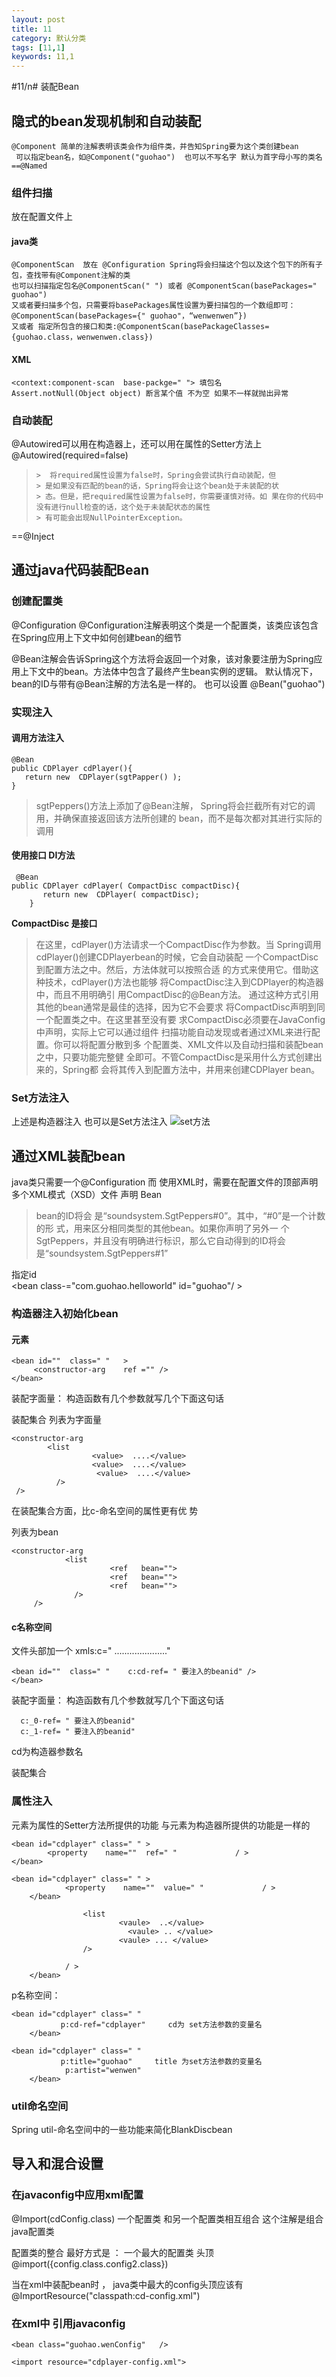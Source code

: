 ```yaml
---
layout: post
title: 11
category: 默认分类
tags: [11,1]
keywords: 11,1
---
```


#11/n# 装配Bean
##  隐式的bean发现机制和自动装配

    @Component 简单的注解表明该类会作为组件类，并告知Spring要为这个类创建bean
     可以指定bean名，如@Component("guohao")  也可以不写名字 默认为首字母小写的类名
    ==@Named

### 组件扫描
放在配置文件上
#### java类  

    @ComponentScan  放在 @Configuration Spring将会扫描这个包以及这个包下的所有子包，查找带有@Component注解的类
    也可以扫描指定包名@ComponentScan(" ") 或者 @ComponentScan(basePackages=" guohao")
    又或者要扫描多个包，只需要将basePackages属性设置为要扫描包的一个数组即可：@ComponentScan(basePackages={" guohao"，“wenwenwen”})
    又或者 指定所包含的接口和类:@ComponentScan(basePackageClasses={guohao.class，wenwenwen.class})


#### XML 

    <context:component-scan  base-packge=" "> 填包名 
    Assert.notNull(Object object) 断言某个值 不为空 如果不一样就抛出异常

### 自动装配
@Autowired可以用在构造器上，还可以用在属性的Setter方法上  
@Autowired(required=false) 

>     >  将required属性设置为false时，Spring会尝试执行自动装配，但
>     > 是如果没有匹配的bean的话，Spring将会让这个bean处于未装配的状
>     > 态。但是，把required属性设置为false时，你需要谨慎对待。如 果在你的代码中没有进行null检查的话，这个处于未装配状态的属性
>     > 有可能会出现NullPointerException。
==@Inject

## 通过java代码装配Bean
### 创建配置类
 @Configuration  @Configuration注解表明这个类是一个配置类，该类应该包含在Spring应用上下文中如何创建bean的细节

@Bean注解会告诉Spring这个方法将会返回一个对象，该对象要注册为Spring应用上下文中的bean。方法体中包含了最终产生bean实例的逻辑。
默认情况下，bean的ID与带有@Bean注解的方法名是一样的。 
也可以设置   @Bean("guohao")

### 实现注入
#### 调用方法注入

    @Bean 
    public CDPlayer cdPlayer(){
       return new  CDPlayer(sgtPapper() );
    }

> sgtPeppers()方法上添加了@Bean注解， Spring将会拦截所有对它的调用，并确保直接返回该方法所创建的
> bean，而不是每次都对其进行实际的调用

#### 使用接口 DI方法

     @Bean
    public CDPlayer cdPlayer( CompactDisc compactDisc){
           return new  CDPlayer( compactDisc);
        }
**CompactDisc 是接口** 

> 在这里，cdPlayer()方法请求一个CompactDisc作为参数。当
> Spring调用cdPlayer()创建CDPlayerbean的时候，它会自动装配
> 一个CompactDisc到配置方法之中。然后，方法体就可以按照合适 的方式来使用它。借助这种技术，cdPlayer()方法也能够
> 将CompactDisc注入到CDPlayer的构造器中，而且不用明确引 用CompactDisc的@Bean方法。
> 通过这种方式引用其他的bean通常是最佳的选择，因为它不会要求 将CompactDisc声明到同一个配置类之中。在这里甚至没有要
> 求CompactDisc必须要在JavaConfig中声明，实际上它可以通过组件
> 扫描功能自动发现或者通过XML来进行配置。你可以将配置分散到多 个配置类、XML文件以及自动扫描和装配bean之中，只要功能完整健
> 全即可。不管CompactDisc是采用什么方式创建出来的，Spring都 会将其传入到配置方法中，并用来创建CDPlayer bean。

### Set方法注入
上述是构造器注入  也可以是Set方法注入
![set方法][1]

## 通过XML装配bean
java类只需要一个@Configuration  而 使用XML时，需要在配置文件的顶部声明多个XML模式（XSD）文件
声明 Bean   <bean  class-="com.guohao.helloworld"/> 

> bean的ID将会 是“soundsystem.SgtPeppers#0”。其中，“#0”是一个计数的形
> 式，用来区分相同类型的其他bean。如果你声明了另外一 个SgtPeppers，并且没有明确进行标识，那么它自动得到的ID将会
> 是“soundsystem.SgtPeppers#1”

指定id  
<bean  class-="com.guohao.helloworld" id="guohao"/ >

###  构造器注入初始化bean
#### <constructor-arg   /> 元素

    <bean id=""  class=" "   >
         <constructor-arg    ref ="" />
    </bean>

装配字面量：
构造函数有几个参数就写几个下面这句话
   <constructor-arg    value="" />

装配集合 
 列表为字面量

    <constructor-arg  
            <list
                      <value>  ....</value>
                      <value>  ....</value>
                       <value>  ....</value>
              />
     /> 

在装配集合方面，<constructor-arg>比c-命名空间的属性更有优
势

列表为bean

    <constructor-arg  
                <list
                          <ref   bean="">
                          <ref   bean="">
                          <ref   bean="">
                  />
         /> 
    




#### c名称空间   
 文件头部加一个 xmls:c=" ....................."

    <bean id=""  class=" "    c:cd-ref= " 要注入的beanid" />
    </bean>

装配字面量：
构造函数有几个参数就写几个下面这句话

      c:_0-ref= " 要注入的beanid"
      c:_1-ref= " 要注入的beanid" 

cd为构造器参数名

装配集合


### 属性注入


<property>元素为属性的Setter方法所提供的功能
与<constructor-arg>元素为构造器所提供的功能是一样的

    <bean id="cdplayer" class=" " >
            <property    name=""  ref=" "             / >
    </bean>

    <bean id="cdplayer" class=" " >
                <property    name=""  value=" "             / >
        </bean>

 <bean id="cdplayer" class=" " >
                <property    name=""       

                    <list
                            <vaule>  ..</value> 
                              <vaule> .. </value> 
                            <vaule> ... </value> 
                    />

                / >
        </bean>


p名称空间：

    <bean id="cdplayer" class=" " 
               p:cd-ref="cdplayer"     cd为 set方法参数的变量名
        </bean>

    <bean id="cdplayer" class=" " 
               p:title="guohao"     title 为set方法参数的变量名
                p:artist="wenwen"
        </bean>

### util命名空间  
Spring util-命名空间中的一些功能来简化BlankDiscbean

        
## 导入和混合设置

###  在javaconfig中应用xml配置
@Import(cdConfig.class)  一个配置类 和另一个配置类相互组合    这个注解是组合java配置类

配置类的整合 最好方式是 ：
一个最大的配置类  头顶@import({config.class.config2.class})

当在xml中装配bean时 ，
java类中最大的config头顶应该有 @ImportResource("classpath:cd-config.xml")

### 在xml中 引用javaconfig

    <bean class="guohao.wenConfig"   />
    
    <import resource="cdplayer-config.xml">













 


  [1]: http://139.199.206.151:1998/upload/2018/12/vlf24aq3peha9ptslpuujma63t.bmp


